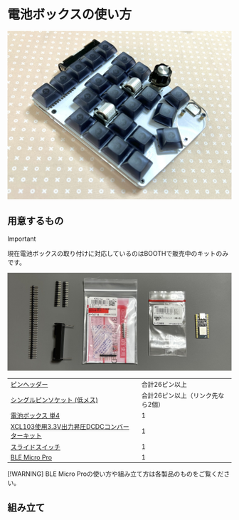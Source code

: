 # 電池ボックスの使い方
![](img/IMG_0909.jpg)


## 用意するもの
> [!IMPORTANT] 
> 現在電池ボックスの取り付けに対応しているのはBOOTHで販売中のキットのみです。

![](img/IMG_0746.jpg)

|||
|-|-|
|[ピンヘッダー](https://akizukidenshi.com/catalog/g/g100167/)|合計26ピン以上|
|[シングルピンソケット (低メス) ](https://akizukidenshi.com/catalog/g/g100661/)|合計26ピン以上（リンク先なら2個）|
|[電池ボックス 単4](https://akizukidenshi.com/catalog/g/g102670/)|1|
|[XCL103使用3.3V出力昇圧DCDCコンバーターキット](https://akizukidenshi.com/catalog/g/g116116/)|1|
|[スライドスイッチ](https://akizukidenshi.com/catalog/g/g113989/)|1|
|[BLE Micro Pro](https://shop.yushakobo.jp/products/ble-micro-pro)|1|

[!WARNING]
BLE Micro Proの使い方や組み立て方は各製品のものをご覧ください。

## 組み立て
   

